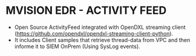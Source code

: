# MVISION EDR - ACTIVITY FEED

- Open Source ActivityFeed integrated with OpenDXL streaming client (https://github.com/opendxl/opendxl-streaming-client-python).
- It includes Client samples that retrieve thread-data from VPC and then informe it to SIEM OnPrem (Using SysLog events).

